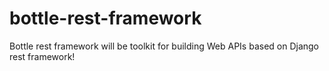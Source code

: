 # bottle-rest-framework
Bottle rest framework will be toolkit for building Web APIs based on Django rest framework!
